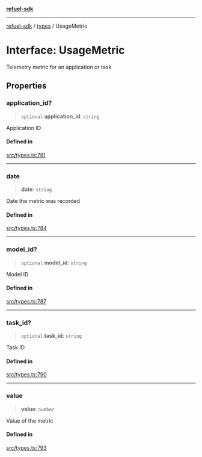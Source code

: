 [**refuel-sdk**](../../README.md)

***

[refuel-sdk](../../modules.md) / [types](../README.md) / UsageMetric

# Interface: UsageMetric

Telemetry metric for an application or task

## Properties

### application\_id?

> `optional` **application\_id**: `string`

Application ID

#### Defined in

[src/types.ts:781](https://github.com/refuel-ai/refuel-sdk/blob/240c3e68ab946b6c24b6f2eafb12779c24332cdb/src/types.ts#L781)

***

### date

> **date**: `string`

Date the metric was recorded

#### Defined in

[src/types.ts:784](https://github.com/refuel-ai/refuel-sdk/blob/240c3e68ab946b6c24b6f2eafb12779c24332cdb/src/types.ts#L784)

***

### model\_id?

> `optional` **model\_id**: `string`

Model ID

#### Defined in

[src/types.ts:787](https://github.com/refuel-ai/refuel-sdk/blob/240c3e68ab946b6c24b6f2eafb12779c24332cdb/src/types.ts#L787)

***

### task\_id?

> `optional` **task\_id**: `string`

Task ID

#### Defined in

[src/types.ts:790](https://github.com/refuel-ai/refuel-sdk/blob/240c3e68ab946b6c24b6f2eafb12779c24332cdb/src/types.ts#L790)

***

### value

> **value**: `number`

Value of the metric

#### Defined in

[src/types.ts:793](https://github.com/refuel-ai/refuel-sdk/blob/240c3e68ab946b6c24b6f2eafb12779c24332cdb/src/types.ts#L793)
